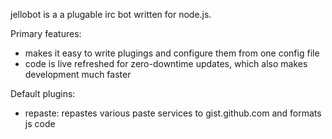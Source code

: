 jellobot is a a plugable irc bot written for node.js.

Primary features:

- makes it easy to write plugings and configure them from one config file
- code is live refreshed for zero-downtime updates, which also makes development
much faster

Default plugins:

- repaste: repastes various paste services to gist.github.com and formats js code

